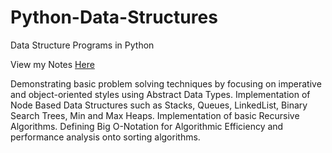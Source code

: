 # Python-Data-Structures

Data Structure Programs in Python

View my Notes [Here](https://morganbergen.notion.site/morganbergen/python-f43b4fe1e363455c8aabc99f9c400ee6)

Demonstrating basic problem solving techniques by focusing on imperative and object-oriented styles using Abstract Data Types.
Implementation of Node Based Data Structures such as Stacks, Queues, LinkedList, Binary Search Trees, Min and Max Heaps.
Implementation of basic Recursive Algorithms.
Defining Big O-Notation for Algorithmic Efficiency and performance analysis onto sorting algorithms.

